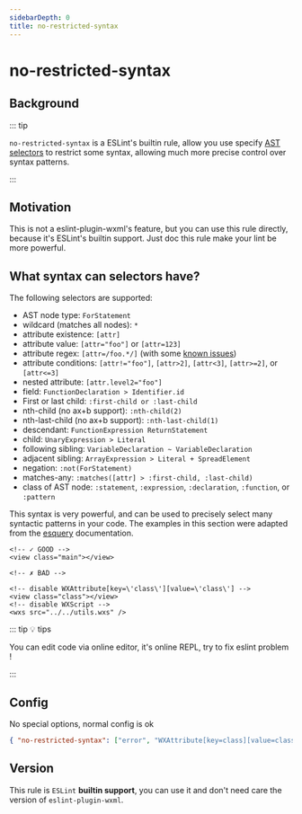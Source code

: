 ```yaml
---
sidebarDepth: 0
title: no-restricted-syntax
---
```


# no-restricted-syntax

## Background

::: tip

`no-restricted-syntax` is a ESLint's builtin rule, allow you use specify [AST selectors](https://eslint.org/docs/latest/developer-guide/selectors) to restrict some syntax, allowing much more precise control over syntax patterns.

:::

## Motivation

This is not a eslint-plugin-wxml's feature, but you can use this rule directly, because it's ESLint's builtin support. Just doc this rule make your lint be more powerful.

## What syntax can selectors have?
The following selectors are supported:

* AST node type: `ForStatement`
* wildcard (matches all nodes): `*`
* attribute existence: `[attr]`
* attribute value: `[attr="foo"]` or `[attr=123]`
* attribute regex: `[attr=/foo.*/]` (with some [known issues](https://eslint.org/docs/latest/developer-guide/selectors#known-issues))
* attribute conditions: `[attr!="foo"]`, `[attr>2]`, `[attr<3]`, `[attr>=2]`, or `[attr<=3]`
* nested attribute: `[attr.level2="foo"]`
* field: `FunctionDeclaration > Identifier.id`
* First or last child: `:first-child or :last-child`
* nth-child (no ax+b support): `:nth-child(2)`
* nth-last-child (no ax+b support): `:nth-last-child(1)`
* descendant: `FunctionExpression ReturnStatement`
* child: `UnaryExpression > Literal`
* following sibling: `VariableDeclaration ~ VariableDeclaration`
* adjacent sibling: `ArrayExpression > Literal + SpreadElement`
* negation: `:not(ForStatement)`
* matches-any: `:matches([attr] > :first-child, :last-child)`
* class of AST node: `:statement`, `:expression`, `:declaration`, `:function`, or `:pattern`

This syntax is very powerful, and can be used to precisely select many syntactic patterns in your code.
The examples in this section were adapted from the [esquery](https://github.com/estools/esquery/) documentation.


<eslint-code-block :rules="{'no-restricted-syntax': ['error', 'WXAttribute[key=class][value=class]', 'WXScript']}" >

```wxml
<!-- ✓ GOOD -->
<view class="main"></view>

<!-- ✗ BAD -->

<!-- disable WXAttribute[key=\'class\'][value=\'class\'] -->
<view class="class"></view>
<!-- disable WXScript -->
<wxs src="../../utils.wxs" />
```
</eslint-code-block>

::: tip 💡 tips

You can edit code via online editor, it's online REPL, try to fix eslint problem !

:::

## Config

No special options, normal config is ok

```json
{ "no-restricted-syntax": ["error", "WXAttribute[key=class][value=class]", "WXScript"] }
```

## Version

This rule is `ESLint` __builtin support__, you can use it and don't need care the version of `eslint-plugin-wxml`.
